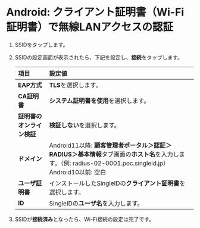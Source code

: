 # Android: クライアント証明書（Wi-Fi証明書）で無線LANアクセスの認証

1. SSIDをタップします。
2. SSIDの設定画面が表示されたら、下記を設定し、**接続**をタップします。

    | **項目** | **設定値** | 
    | :--- | :--- |
    | **EAP方式** | **TLS**を選択します。 | 
    | **CA証明書** | **システム証明書を使用**を選択します。 | 
    | **証明書のオンライン検証** | **検証しない**を選択します。 | 
    | **ドメイン** | Android11以降: **顧客管理者ポータル＞認証＞RADIUS＞基本情報**タブ画面の**ホスト名**を入力します。（例: radius-02-0001.poc.singleid.jp）<br>Android10以前: 空白 |
    | **ユーザ証明書** | インストールしたSingleIDの**クライアント証明書**を選択します。 | 
    | **ID** | SingleIDの**ユーザ名**を入力します。 |

3. SSIDが**接続済み**となったら、Wi-Fi接続の設定は完了です。
